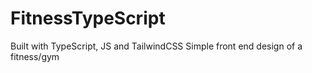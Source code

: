 # FitnessTypeScript

Built with TypeScript, JS and TailwindCSS
Simple front end design of a fitness/gym 

